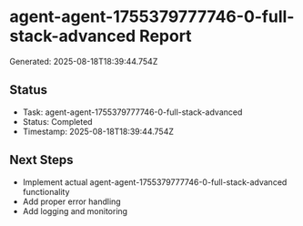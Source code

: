 # agent-agent-1755379777746-0-full-stack-advanced Report

Generated: 2025-08-18T18:39:44.754Z

## Status
- Task: agent-agent-1755379777746-0-full-stack-advanced
- Status: Completed
- Timestamp: 2025-08-18T18:39:44.754Z

## Next Steps
- Implement actual agent-agent-1755379777746-0-full-stack-advanced functionality
- Add proper error handling
- Add logging and monitoring
